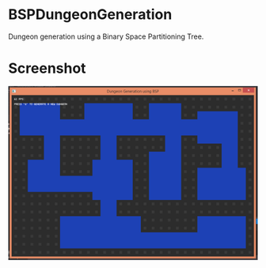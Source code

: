 # BSPDungeonGeneration
Dungeon generation using a Binary Space Partitioning Tree.

# Screenshot
![Example of a dungeon](https://raw.githubusercontent.com/romrz/BSPDungeonGeneration/master/screenshot.PNG)